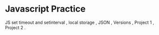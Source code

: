 # Javascript Practice
JS set timeout and setinterval , local storage , JSON , Versions , Project 1 , Project 2 .

